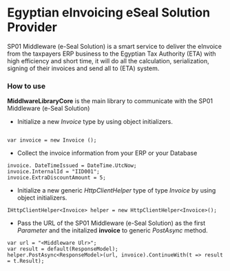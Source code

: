 # Egyptian eInvoicing eSeal Solution Provider

SP01 Middleware (e-Seal Solution) is a smart service to deliver the eInvoice from the taxpayers ERP business to the Egyptian Tax Authority (ETA) with high efficiency and short time, it will do all the calculation, serialization, signing of their invoices and send all to (ETA) system.

### How to use

**MiddlwareLibraryCore** is the main library to communicate with the SP01 Middleware (e-Seal Solution)

- Initialize a new _Invoice_ type by using object initializers.

```

var invoice = new Invoice ();

```

- Collect the invoice information from your ERP or your Database

```
invoice. DateTimeIssued = DateTime.UtcNow;
invoice.InternalId = "IID001";
invoice.ExtraDiscountAmount = 5;
```

- Initialize a new generic _HttpClientHelper_ type of type _Invoice_ by using object initializers.

```
IHttpClientHelper<Invoice> helper = new HttpClientHelper<Invoice>();
```

- Pass the URL of the SP01 Middleware (e-Seal Solution) as the first _Parameter_ and the initalized **invoice** to generic _PostAsync_ method.

```
var url = "<Middleware Ulr>";
var result = default(ResponseModel);
helper.PostAsync<ResponseModel>(url, invoice).ContinueWith(t => result = t.Result);
```
